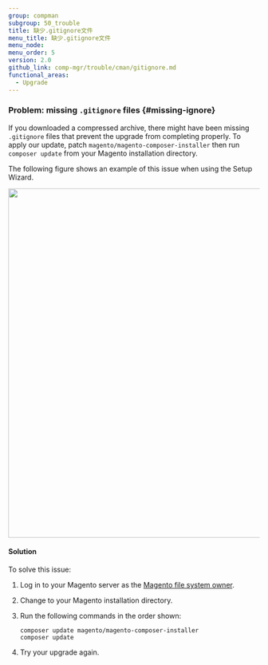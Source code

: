 ```yaml
---
group: compman
subgroup: 50_trouble
title: 缺少.gitignore文件
menu_title: 缺少.gitignore文件
menu_node:
menu_order: 5
version: 2.0
github_link: comp-mgr/trouble/cman/gitignore.md
functional_areas:
  - Upgrade
---
```


### Problem: missing `.gitignore` files {#missing-ignore}
If you downloaded a compressed archive, there might have been missing `.gitignore` files that prevent the upgrade from completing properly. To apply our update, patch `magento/magento-composer-installer` then run `composer update` from your Magento installation directory. 

The following figure shows an example of this issue when using the Setup Wizard.

<img src="{{ site.baseurl }}/common/images/upgr_gitignore-err.png" width="700px">

#### Solution
To solve this issue:

1.	Log in to your Magento server as the <a href="{{ page.baseurl }}/install-gde/prereq/apache-user.html">Magento file system owner</a>.
2.	Change to your Magento installation directory.
3.	Run the following commands in the order shown:

		composer update magento/magento-composer-installer
		composer update

4.	Try your upgrade again.
